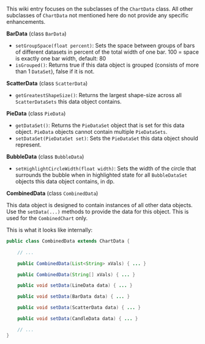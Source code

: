 This wiki entry focuses on the subclasses of the `ChartData` class. 
All other subclasses of `ChartData` not mentioned here do not provide any specific enhancements.

**BarData** (class `BarData`)
 - <code>setGroupSpace(float percent)</code>: Sets the space between groups of bars of different datasets in percent of the total width of one bar. 100 = space is exactly one bar width, default: 80
 - <code>isGrouped()</code>: Returns true if this data object is grouped (consists of more than 1 `DataSet`), false if it is not.

**ScatterData** (class `ScatterData`)
 - <code>getGreatestShapeSize()</code>: Returns the largest shape-size across all `ScatterDataSets` this data object contains.

**PieData** (class `PieData`)
 - <code>getDataSet()</code>: Returns the `PieDataSet` object that is set for this data object. `PieData` objects cannot contain multiple `PieDataSets`.
 - <code>setDataSet(PieDataSet set)</code>: Sets the `PieDataSet` this data object should represent.

**BubbleData** (class `BubbleData`)
 - <code>setHighlightCircleWidth(float width)</code>: Sets the width of the circle that surrounds the bubble when in highlighted state for all `BubbleDataSet` objects this data  object contains, in dp.

**CombinedData** (class `CombinedData`)

This data object is designed to contain instances of all other data objects. Use the `setData(...)` methods to provide the data for this object. This is used for the `CombinedChart` only.

This is what it looks like internally:

```java
public class CombinedData extends ChartData {
    
    // ...

    public CombinedData(List<String> xVals) { ... }

    public CombinedData(String[] xVals) { ... }

    public void setData(LineData data) { ... }

    public void setData(BarData data) { ... }

    public void setData(ScatterData data) { ... }

    public void setData(CandleData data) { ... }

    // ...
}
```
